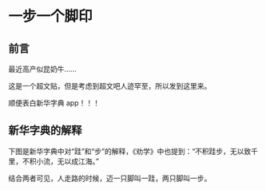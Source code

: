 # 一步一个脚印
## 前言
最近高产似昆奶牛......

这是一个超文贴，但是考虑到超文吧人迹罕至，所以发到这里来。

顺便表白新华字典 app！！！

## 新华字典的解释
下图是新华字典中对“跬”和“步”的解释，《劝学》中也提到：“不积跬步，无以致千里，不积小流，无以成江海。”

结合两者可见，人走路的时候，迈一只脚叫一跬，两只脚叫一步。

